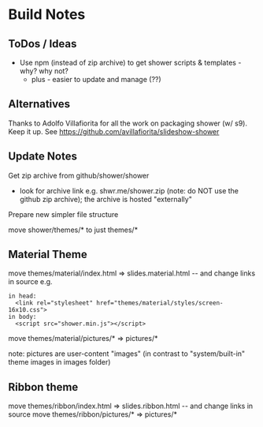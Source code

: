 # Build Notes

## ToDos / Ideas

- Use npm (instead of zip archive) to get shower scripts & templates - why? why not?
  - plus - easier to update and manage (??)


## Alternatives

Thanks to Adolfo Villafiorita for all the work on packaging shower (w/ s9).
Keep it up.
See <https://github.com/avillafiorita/slideshow-shower>



## Update Notes

Get zip archive from github/shower/shower  
- look for archive link e.g. shwr.me/shower.zip (note: do NOT use the github zip archive);
  the archive is hosted "externally"

Prepare new simpler file structure

move shower/themes/*  to just themes/*

## Material Theme

move themes/material/index.html  => slides.material.html   -- and change links in source e.g.

```
in head:
  <link rel="stylesheet" href="themes/material/styles/screen-16x10.css">
in body:
  <script src="shower.min.js"></script>
```

move themes/material/pictures/*    => pictures/*

note: pictures are user-content "images" (in contrast to "system/built-in" theme images in images folder)


## Ribbon theme

move themes/ribbon/index.html  => slides.ribbon.html   -- and change links in source
move themes/ribbon/pictures/*    => pictures/*
